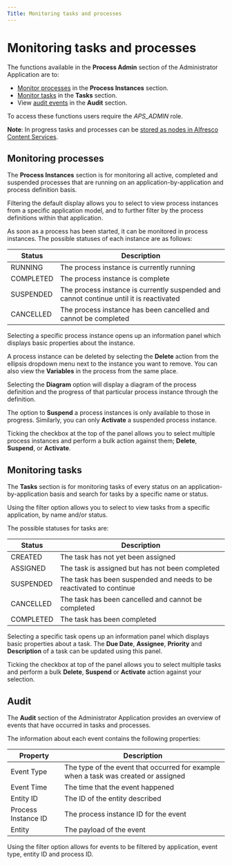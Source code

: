```yaml
---
Title: Monitoring tasks and processes
---
```


# Monitoring tasks and processes
The functions available in the **Process Admin** section of the Administrator Application are to: 

* [Monitor processes](#monitoring-processes) in the **Process Instances** section.
* [Monitor tasks](#monitoring-tasks) in the **Tasks** section. 
* View [audit events](#audit) in the **Audit** section.

To access these functions users require the *APS_ADMIN* role. 

**Note**: In progress tasks and processes can be [stored as nodes in Alfresco Content Services](../admin-monitoring/monitoring-storage.md).

## Monitoring processes
The **Process Instances** section is for monitoring all active, completed and suspended processes that are running on an application-by-application and process definition basis.

Filtering the default display allows you to select to view process instances from a specific application model, and to further filter by the process definitions within that application. 

As soon as a process has been started, it can be monitored in process instances. The possible statuses of each instance are as follows:

| Status | Description |
| ------ | ----------- |
| RUNNING | The process instance is currently running |
| COMPLETED | The process instance is complete |
| SUSPENDED | The process instance is currently suspended and cannot continue until it is reactivated |
| CANCELLED | The process instance has been cancelled and cannot be completed |

Selecting a specific process instance opens up an information panel which displays basic properties about the instance. 

A process instance can be deleted by selecting the **Delete** action from the ellipsis dropdown menu next to the instance you want to remove. You can also view the **Variables** in the process from the same place. 

Selecting the **Diagram** option will display a diagram of the process definition and the progress of that particular process instance through the definition. 

The option to **Suspend** a process instances is only available to those in progress. Similarly, you can only **Activate** a suspended process instance. 

Ticking the checkbox at the top of the panel allows you to select multiple process instances and perform a bulk action against them; **Delete**, **Suspend**, or **Activate**. 

## Monitoring tasks
The **Tasks** section is for monitoring tasks of every status on an application-by-application basis and search for tasks by a specific name or status. 

Using the filter option allows you to select to view tasks from a specific application, by name and/or status.

The possible statuses for tasks are:
	
| Status | Description |
| ------ | ----------- |
| CREATED | The task has not yet been assigned |
| ASSIGNED | The task is assigned but has not been completed |
| SUSPENDED | The task has been suspended and needs to be reactivated to continue |
| CANCELLED | The task has been cancelled and cannot be completed |
| COMPLETED | The task has been completed |

Selecting a specific task opens up an information panel which displays basic properties about a task. The **Due Date**, **Assignee**, **Priority** and **Description** of a task can be updated using this panel. 

Ticking the checkbox at top of the panel allows you to select multiple tasks and perform a bulk **Delete**, **Suspend** or **Activate** action against your selection. 

## Audit
The **Audit** section of the Administrator Application provides an overview of events that have occurred in tasks and processes.  

The information about each event contains the following properties:

| Property | Description | 
| -------- | ----------- | 
| Event Type | The type of the event that occurred for example when a task was created or assigned |
| Event Time | The time that the event happened | 
| Entity ID | The ID of the entity described | 
| Process Instance ID | The process instance ID for the event |
| Entity | The payload of the event | 

Using the filter option allows for events to be filtered by application, event type, entity ID and process ID. 